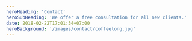 ```yaml
---
heroHeading: 'Contact'
heroSubHeading: 'We offer a free consultation for all new clients.'
date: 2018-02-22T17:01:34+07:00
heroBackground: '/images/contact/coffeelong.jpg'
---
```

